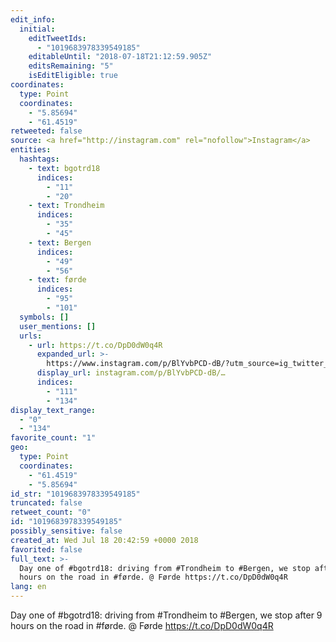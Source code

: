 ```yaml
---
edit_info:
  initial:
    editTweetIds:
      - "1019683978339549185"
    editableUntil: "2018-07-18T21:12:59.905Z"
    editsRemaining: "5"
    isEditEligible: true
coordinates:
  type: Point
  coordinates:
    - "5.85694"
    - "61.4519"
retweeted: false
source: <a href="http://instagram.com" rel="nofollow">Instagram</a>
entities:
  hashtags:
    - text: bgotrd18
      indices:
        - "11"
        - "20"
    - text: Trondheim
      indices:
        - "35"
        - "45"
    - text: Bergen
      indices:
        - "49"
        - "56"
    - text: førde
      indices:
        - "95"
        - "101"
  symbols: []
  user_mentions: []
  urls:
    - url: https://t.co/DpD0dW0q4R
      expanded_url: >-
        https://www.instagram.com/p/BlYvbPCD-dB/?utm_source=ig_twitter_share&igshid=lw4ymdt7hjq6
      display_url: instagram.com/p/BlYvbPCD-dB/…
      indices:
        - "111"
        - "134"
display_text_range:
  - "0"
  - "134"
favorite_count: "1"
geo:
  type: Point
  coordinates:
    - "61.4519"
    - "5.85694"
id_str: "1019683978339549185"
truncated: false
retweet_count: "0"
id: "1019683978339549185"
possibly_sensitive: false
created_at: Wed Jul 18 20:42:59 +0000 2018
favorited: false
full_text: >-
  Day one of #bgotrd18: driving from #Trondheim to #Bergen, we stop after 9
  hours on the road in #førde. @ Førde https://t.co/DpD0dW0q4R
lang: en
---
```


Day one of #bgotrd18: driving from #Trondheim to #Bergen, we stop after 9 hours
on the road in #førde. @ Førde https://t.co/DpD0dW0q4R
